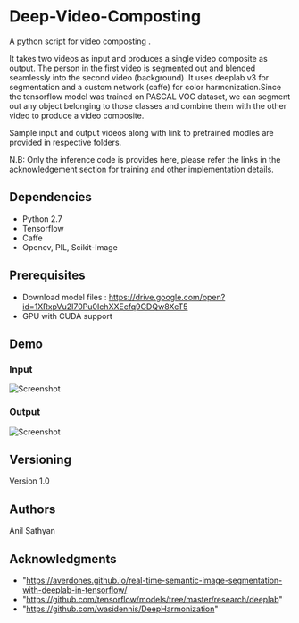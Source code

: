 # Deep-Video-Composting

A python script for video composting .

It takes two videos as input and produces a single video composite as output. The person in the first video is segmented out and blended seamlessly into the second video (background) .It uses deeplab v3 for segmentation and a custom network (caffe) for color harmonization.Since the tensorflow model was trained on PASCAL VOC dataset, we can segment out any object belonging to those classes and combine them with the other video to produce a video composite.

Sample input and output videos along with link to pretrained modles are provided in respective folders.

N.B: Only the inference code is provides here, please refer the links in the acknowledgement section for training and other implementation details.

## Dependencies

* Python 2.7
* Tensorflow
* Caffe
* Opencv, PIL, Scikit-Image

## Prerequisites

* Download model files : https://drive.google.com/open?id=1XRxpVu2I70Pu0IchXXEcfq9GDQw8XeT5
* GPU with CUDA support

## Demo

### Input
![Screenshot](input.gif)

### Output
![Screenshot](output.gif)

## Versioning

Version 1.0

## Authors

Anil Sathyan

## Acknowledgments
* "https://averdones.github.io/real-time-semantic-image-segmentation-with-deeplab-in-tensorflow/
* "https://github.com/tensorflow/models/tree/master/research/deeplab"
* "https://github.com/wasidennis/DeepHarmonization"

